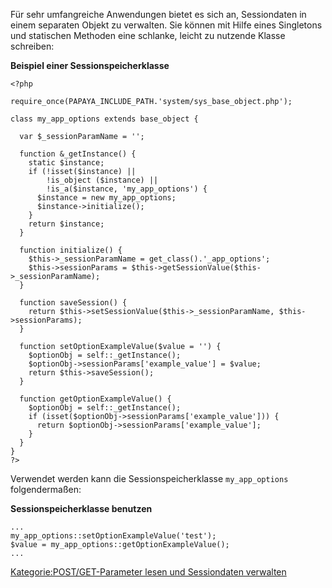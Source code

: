 
Für sehr umfangreiche Anwendungen bietet es sich an, Sessiondaten in einem separaten Objekt zu verwalten. Sie können mit Hilfe eines Singletons und statischen Methoden eine schlanke, leicht zu nutzende Klasse schreiben:

**Beispiel einer Sessionspeicherklasse**

~~~~ {.php}
<?php

require_once(PAPAYA_INCLUDE_PATH.'system/sys_base_object.php');

class my_app_options extends base_object {

  var $_sessionParamName = '';

  function &_getInstance() {
    static $instance;
    if (!isset($instance) ||
        !is_object ($instance) ||
        !is_a($instance, 'my_app_options') {
      $instance = new my_app_options;
      $instance->initialize();
    }
    return $instance;
  }

  function initialize() {
    $this->_sessionParamName = get_class().'_app_options';
    $this->sessionParams = $this->getSessionValue($this->_sessionParamName);
  }

  function saveSession() {
    return $this->setSessionValue($this->_sessionParamName, $this->sessionParams);
  }

  function setOptionExampleValue($value = '') {
    $optionObj = self::_getInstance();
    $optionObj->sessionParams['example_value'] = $value;
    return $this->saveSession();
  }

  function getOptionExampleValue() {
    $optionObj = self::_getInstance();
    if (isset($optionObj->sessionParams['example_value'])) {
      return $optionObj->sessionParams['example_value'];
    }
  }
}
?>
~~~~

Verwendet werden kann die Sessionspeicherklasse `my_app_options` folgendermaßen:

**Sessionspeicherklasse benutzen**

~~~~ {.php}
...
my_app_options::setOptionExampleValue('test');
$value = my_app_options::getOptionExampleValue();
...
~~~~

[Kategorie:POST/GET-Parameter lesen und Sessiondaten verwalten](export_de/Kategorie:POST/GET-Parameter_lesen_und_Sessiondaten_verwalten.md)